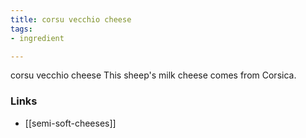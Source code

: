 ```yaml
---
title: corsu vecchio cheese
tags:
- ingredient

---
```

corsu vecchio cheese This sheep's milk cheese comes from Corsica.

### Links

* [[semi-soft-cheeses]]
